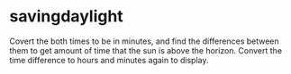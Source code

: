 # savingdaylight

Covert the both times to be in minutes, and find the differences between them to get amount of time that the sun is above the horizon. Convert the time difference to hours and minutes again to display.
